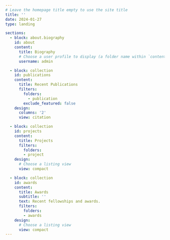 ```yaml
---
# Leave the homepage title empty to use the site title
title: ''
date: 2024-01-27
type: landing

sections:
  - block: about.biography
    id: about
    content:
      title: Biography
      # Choose a user profile to display (a folder name within `content/authors/`)
      username: admin

  - block: collection
    id: publications
    content:
      title: Recent Publications
      filters:
        folders:
          - publication
        exclude_featured: false
    design:
      columns: '2'
      view: citation

  - block: collection
    id: projects
    content:
      title: Projects
      filters:
        folders:
        - project
    design:
      # Choose a listing view
      view: compact

  - block: collection
    id: awards
    content:
      title: Awards
      subtitle: ''
      text: Recent fellowships and awards.
      filters:
        folders:
        - awards
    design:
      # Choose a listing view
      view: compact
---
```

